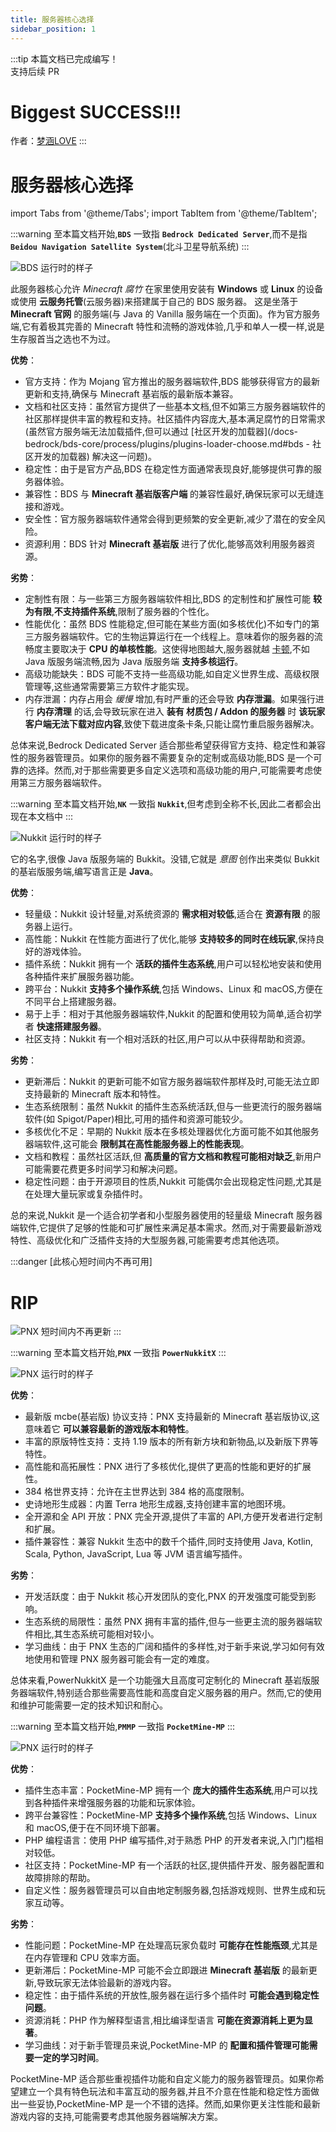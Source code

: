 ```yaml
---
title: 服务器核心选择
sidebar_position: 1
---
```


:::tip
本篇文档已完成编写！<br />
支持后续 PR

# Biggest SUCCESS!!!

作者：[梦涵LOVE](https://github.com/MengHanLOVE1027)
:::

# 服务器核心选择
import Tabs from '@theme/Tabs';
import TabItem from '@theme/TabItem';

<Tabs queryString="server-core-choose">
<TabItem value="bds" label="Bedrock Dedicated Server(BDS)">

:::warning
至本篇文档开始,**`BDS`** 一致指 **`Bedrock Dedicated Server`**,而不是指 **`Beidou Navigation Satellite System`**(北斗卫星导航系统)
:::

![BDS 运行时的样子](_images/bedrock-core-running.png)

此服务器核心允许 _Minecraft 腐竹_ 在家里使用安装有 **Windows** 或 **Linux** 的设备或使用 **云服务托管**(云服务器)来搭建属于自己的 BDS 服务器。
这是坐落于 **Minecraft 官网** 的服务端(与 Java 的 Vanilla 服务端在一个页面)。作为官方服务端,它有着极其完善的 Minecraft 特性和流畅的游戏体验,几乎和单人一模一样,说是生存服首当之选也不为过。

**优势**：

- 官方支持：作为 Mojang 官方推出的服务器端软件,BDS 能够获得官方的最新更新和支持,确保与 Minecraft 基岩版的最新版本兼容。
- 文档和社区支持：虽然官方提供了一些基本文档,但不如第三方服务器端软件的社区那样提供丰富的教程和支持。社区插件内容庞大,基本满足腐竹的日常需求(虽然官方服务端无法加载插件,但可以通过 [社区开发的加载器](/docs-bedrock/bds-core/process/plugins/plugins-loader-choose.md#bds - 社区开发的加载器) 解决这一问题)。
- 稳定性：由于是官方产品,BDS 在稳定性方面通常表现良好,能够提供可靠的服务器体验。
- 兼容性：BDS 与 **Minecraft 基岩版客户端** 的兼容性最好,确保玩家可以无缝连接和游戏。
- 安全性：官方服务器端软件通常会得到更频繁的安全更新,减少了潜在的安全风险。
- 资源利用：BDS 针对 **Minecraft 基岩版** 进行了优化,能够高效利用服务器资源。

**劣势**：

- 定制性有限：与一些第三方服务器端软件相比,BDS 的定制性和扩展性可能 **较为有限**,**不支持插件系统**,限制了服务器的个性化。
- 性能优化：虽然 BDS 性能稳定,但可能在某些方面(如多核优化)不如专门的第三方服务器端软件。它的生物运算运行在一个线程上。意味着你的服务器的流畅度主要取决于 **CPU 的单核性能**。这使得地图越大,服务器就越 [卡顿](https://yizhan.wiki/NitWikit/start/basic/what-is-caton),不如 Java 版服务端流畅,因为 Java 版服务端 **支持多核运行**。
- 高级功能缺失：BDS 可能不支持一些高级功能,如自定义世界生成、高级权限管理等,这些通常需要第三方软件才能实现。
- 内存泄漏：内存占用会 *缓慢* 增加,有时严重的还会导致 **内存泄漏**。如果强行进行 **内存清理** 的话,会导致玩家在进入 **装有 材质包 / Addon 的服务器** 时 **该玩家客户端无法下载对应内容**,致使下载进度条卡条,只能让腐竹重启服务器解决。

总体来说,Bedrock Dedicated Server 适合那些希望获得官方支持、稳定性和兼容性的服务器管理员。如果你的服务器不需要复杂的定制或高级功能,BDS 是一个可靠的选择。然而,对于那些需要更多自定义选项和高级功能的用户,可能需要考虑使用第三方服务器端软件。

</TabItem>
<TabItem value="nukkit" label="Nukkit(NK)">

:::warning
至本篇文档开始,**`NK`** 一致指 **`Nukkit`**,但考虑到全称不长,因此二者都会出现在本文档中
:::

![Nukkit 运行时的样子](_images/nukkit-core-running.png)

它的名字,很像 Java 版服务端的 Bukkit。没错,它就是 *意图* 创作出来类似 Bukkit 的基岩版服务端,编写语言正是 **Java**。

**优势**：

- 轻量级：Nukkit 设计轻量,对系统资源的 **需求相对较低**,适合在 **资源有限** 的服务器上运行。
- 高性能：Nukkit 在性能方面进行了优化,能够 **支持较多的同时在线玩家**,保持良好的游戏体验。
- 插件系统：Nukkit 拥有一个 **活跃的插件生态系统**,用户可以轻松地安装和使用各种插件来扩展服务器功能。
- 跨平台：Nukkit **支持多个操作系统**,包括 Windows、Linux 和 macOS,方便在不同平台上搭建服务器。
- 易于上手：相对于其他服务器端软件,Nukkit 的配置和使用较为简单,适合初学者 **快速搭建服务器**。
- 社区支持：Nukkit 有一个相对活跃的社区,用户可以从中获得帮助和资源。

**劣势**：

- 更新滞后：Nukkit 的更新可能不如官方服务器端软件那样及时,可能无法立即支持最新的 Minecraft 版本和特性。
- 生态系统限制：虽然 Nukkit 的插件生态系统活跃,但与一些更流行的服务器端软件(如 Spigot/Paper)相比,可用的插件和资源可能较少。
- 多核优化不足：早期的 Nukkit 版本在多核处理器优化方面可能不如其他服务器端软件,这可能会 **限制其在高性能服务器上的性能表现**。
- 文档和教程：虽然社区活跃,但 **高质量的官方文档和教程可能相对缺乏**,新用户可能需要花费更多时间学习和解决问题。
- 稳定性问题：由于开源项目的性质,Nukkit 可能偶尔会出现稳定性问题,尤其是在处理大量玩家或复杂插件时。

总的来说,Nukkit 是一个适合初学者和小型服务器使用的轻量级 Minecraft 服务器端软件,它提供了足够的性能和可扩展性来满足基本需求。然而,对于需要最新游戏特性、高级优化和广泛插件支持的大型服务器,可能需要考虑其他选项。

</TabItem>
<TabItem value="pnx" label="PowerNukkitX(PNX)">

:::danger [此核心短时间内不再可用]
# RIP<br />
![PNX 短时间内不再更新](_images/powernukkitx-core-rip.png)
:::

:::warning
至本篇文档开始,**`PNX`** 一致指 **`PowerNukkitX`**
:::

![PNX 运行时的样子](_images/powernukkitx-core-running.png)

**优势**：

- 最新版 mcbe(基岩版) 协议支持：PNX 支持最新的 Minecraft 基岩版协议,这意味着它 **可以兼容最新的游戏版本和特性**。
- 丰富的原版特性支持：支持 1.19 版本的所有新方块和新物品,以及新版下界等特性。
- 高性能和高拓展性：PNX 进行了多核优化,提供了更高的性能和更好的扩展性。
- 384 格世界支持：允许在主世界达到 384 格的高度限制。
- 史诗地形生成器：内置 Terra 地形生成器,支持创建丰富的地图环境。
- 全开源和全 API 开放：PNX 完全开源,提供了丰富的 API,方便开发者进行定制和扩展。
- 插件兼容性：兼容 Nukkit 生态中的数千个插件,同时支持使用 Java, Kotlin, Scala, Python, JavaScript, Lua 等 JVM 语言编写插件。

**劣势**：

- 开发活跃度：由于 Nukkit 核心开发团队的变化,PNX 的开发强度可能受到影响。
- 生态系统的局限性：虽然 PNX 拥有丰富的插件,但与一些更主流的服务器端软件相比,其生态系统可能相对较小。
- 学习曲线：由于 PNX 生态的广阔和插件的多样性,对于新手来说,学习如何有效地使用和管理 PNX 服务器可能会有一定的难度。

总体来看,PowerNukkitX 是一个功能强大且高度可定制化的 Minecraft 基岩版服务器端软件,特别适合那些需要高性能和高度自定义服务器的用户。然而,它的使用和维护可能需要一定的技术知识和耐心。

</TabItem>
<TabItem value="pmmp" label="PocketMine-MP(PMMP)">

:::warning
至本篇文档开始,**`PMMP`** 一致指 **`PocketMine-MP`**
:::

![PNX 运行时的样子](_images/pocketminemp-core-running.png)

**优势**：
- 插件生态丰富：PocketMine-MP 拥有一个 **庞大的插件生态系统**,用户可以找到各种插件来增强服务器的功能和玩家体验。
- 跨平台兼容性：PocketMine-MP **支持多个操作系统**,包括 Windows、Linux 和 macOS,便于在不同环境下部署。
- PHP 编程语言：使用 PHP 编写插件,对于熟悉 PHP 的开发者来说,入门门槛相对较低。
- 社区支持：PocketMine-MP 有一个活跃的社区,提供插件开发、服务器配置和故障排除的帮助。
- 自定义性：服务器管理员可以自由地定制服务器,包括游戏规则、世界生成和玩家互动等。

**劣势**：
- 性能问题：PocketMine-MP 在处理高玩家负载时 **可能存在性能瓶颈**,尤其是在内存管理和 CPU 效率方面。
- 更新滞后：PocketMine-MP 可能不会立即跟进 **Minecraft 基岩版** 的最新更新,导致玩家无法体验最新的游戏内容。
- 稳定性：由于插件系统的开放性,服务器在运行多个插件时 **可能会遇到稳定性问题**。
- 资源消耗：PHP 作为解释型语言,相比编译型语言 **可能在资源消耗上更为显著**。
- 学习曲线：对于新手管理员来说,PocketMine-MP 的 **配置和插件管理可能需要一定的学习时间**。

PocketMine-MP 适合那些重视插件功能和自定义能力的服务器管理员。如果你希望建立一个具有特色玩法和丰富互动的服务器,并且不介意在性能和稳定性方面做出一些妥协,PocketMine-MP 是一个不错的选择。然而,如果你更关注性能和最新游戏内容的支持,可能需要考虑其他服务器端解决方案。

</TabItem>
</Tabs>
